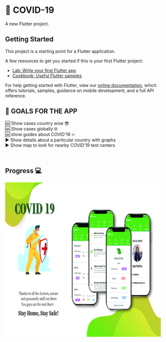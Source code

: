 # 🦠 COVID-19  

A new Flutter project.

## Getting Started

This project is a starting point for a Flutter application.

A few resources to get you started if this is your first Flutter project:

- [Lab: Write your first Flutter app](https://flutter.dev/docs/get-started/codelab)
- [Cookbook: Useful Flutter samples](https://flutter.dev/docs/cookbook)

For help getting started with Flutter, view our
[online documentation](https://flutter.dev/docs), which offers tutorials,
samples, guidance on mobile development, and a full API reference.
&nbsp; 
## 🥅 GOALS FOR THE APP 
🆗 Show cases country wise  😎 <br/>
🆗 Show cases globally :globe_with_meridians: <br/>
🆗 show guides about COVID'19 🔥 <br/>
▶️ Show details about a particular country with graphs <br/>
▶️ Show map to look for nearby COVID'19 test centers <br/> 

&nbsp; 
## Progress 💻

<img src="screenshots/covid app.jpg" width="800" height="500">

